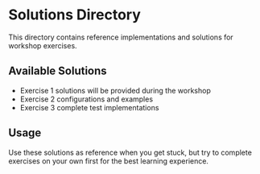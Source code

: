# Solutions Directory

This directory contains reference implementations and solutions for workshop exercises.

## Available Solutions
- Exercise 1 solutions will be provided during the workshop
- Exercise 2 configurations and examples
- Exercise 3 complete test implementations

## Usage
Use these solutions as reference when you get stuck, but try to complete exercises on your own first for the best learning experience.